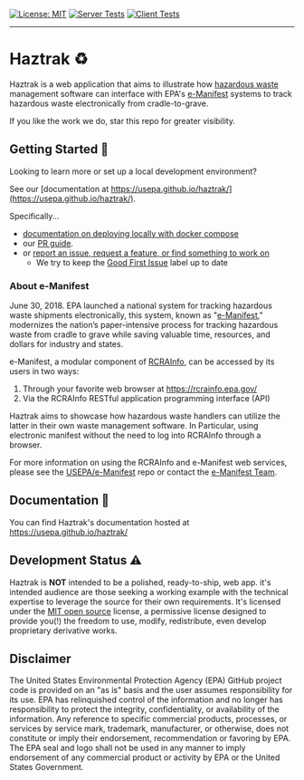 [![License: MIT](https://img.shields.io/badge/License-MIT-yellow.svg)](https://opensource.org/licenses/MIT)
[![Server Tests](https://github.com/USEPA/haztrak/actions/workflows/test_server.yaml/badge.svg)](https://github.com/USEPA/haztrak/actions/workflows/test_server.yaml)
[![Client Tests](https://github.com/USEPA/haztrak/actions/workflows/test_client.yaml/badge.svg)](https://github.com/USEPA/haztrak/actions/workflows/test_client.yaml)
___

# Haztrak :recycle:

Haztrak is a web application that aims to illustrate
how [hazardous waste](https://www.epa.gov/hw) management software can interface with
EPA's [e-Manifest](https://github.com/USEPA/e-manifest) systems to track hazardous waste electronically from
cradle-to-grave.

If you like the work we do, star this repo for greater visibility.

## Getting Started :rocket:

Looking to learn more or set up a local development environment?

See our [documentation at https://usepa.github.io/haztrak/](https://usepa.github.io/haztrak/).

Specifically...

- [documentation on deploying locally with docker compose](https://usepa.github.io/haztrak/deploy/local-development.html)
- our [PR guide](https://github.com/USEPA/haztrak/blob/main/docs/CONTRIBUTING.md).
- or [report an issue, request a feature, or find something to work on](https://github.com/USEPA/haztrak/issues)
    - We try to keep the [Good First Issue](https://github.com/USEPA/haztrak/labels/good%20first%20issue) label up to date

### About e-Manifest

June 30, 2018. EPA launched a national system for tracking hazardous waste shipments electronically,
this system, known as "[e-Manifest](https://www.epa.gov/e-manifest)," modernizes the nation’s paper-intensive process
for tracking hazardous waste from cradle to grave while saving valuable time, resources, and dollars for industry and states.

e-Manifest, a modular component of [RCRAInfo](https://rcrainfo.epa.gov/), can be accessed by its users in two ways:

1. Through your favorite web browser at https://rcrainfo.epa.gov/
2. Via the RCRAInfo RESTful application programming interface (API)

Haztrak aims to showcase how hazardous waste handlers can utilize the latter in their own waste management software.
In Particular, using electronic manifest without the need to log into RCRAInfo through a browser.

For more information on using the RCRAInfo and e-Manifest web services, please see the
[USEPA/e-Manifest](https://github.com/USEPA/e-manifest) repo or contact the
[e-Manifest Team](https://www.epa.gov/e-manifest/forms/contact-us-about-hazardous-waste-electronic-manifest-system).

## Documentation :page_facing_up:

You can find Haztrak's documentation hosted at https://usepa.github.io/haztrak/

## Development Status :warning:

Haztrak is **NOT** intended to be a polished,
ready-to-ship, web app. it's intended audience are those seeking
a working example with the technical expertise to leverage the source for their own requirements.
It's licensed under the [MIT open source](/LICENSE) license, a permissive license designed to provide you(!)
the freedom to use, modify, redistribute, even develop proprietary derivative works.

## Disclaimer

The United States Environmental Protection Agency (EPA) GitHub project code
is provided on an "as is" basis and the user assumes responsibility for its
use. EPA has relinquished control of the information and no longer has
responsibility to protect the integrity, confidentiality, or availability
of the information. Any reference to specific commercial products,
processes, or services by service mark, trademark, manufacturer, or
otherwise, does not constitute or imply their endorsement, recommendation
or favoring by EPA. The EPA seal and logo shall not be used in any manner
to imply endorsement of any commercial product or activity by EPA or
the United States Government.
